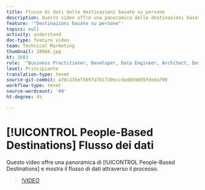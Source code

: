 ```yaml
---
title: Flusso di dati delle destinazioni basate su persone
description: Questo video offre una panoramica delle destinazioni basate su persone e mostra il flusso di dati all’interno del processo.
feature: '"Destinazioni basate su persone"'
topics: null
activity: understand
doc-type: feature video
team: Technical Marketing
thumbnail: 28968.jpg
kt: 3683
role: '"Business Practitioner, Developer, Data Engineer, Architect, Data Architect, Administrator, Leader"'
level: Principiante
translation-type: tm+mt
source-git-commit: a7dc335e75697a7b1720eccdadbb9605fdeda798
workflow-type: tm+mt
source-wordcount: '49'
ht-degree: 4%

---
```



# [!UICONTROL People-Based Destinations] Flusso dei dati

Questo video offre una panoramica di [!UICONTROL People-Based Destinations] e mostra il flusso di dati attraverso il processo.

>[!VIDEO](https://video.tv.adobe.com/v/28968/?quality=12)
